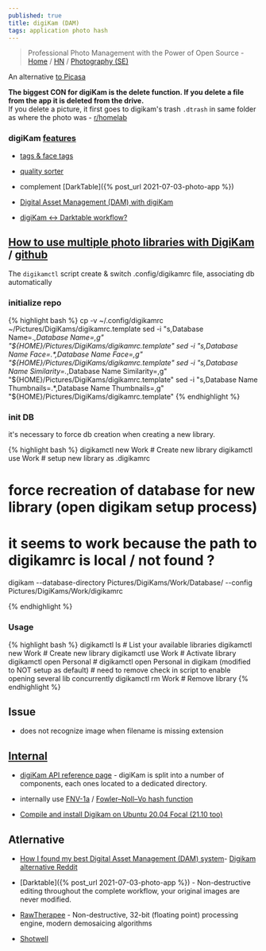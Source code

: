 ```yaml
---
published: true
title: digiKam (DAM)
tags: application photo hash
---
```

> Professional Photo Management with the Power of Open Source - [Home](https://www.digikam.org/) / [HN](https://news.ycombinator.com/item?id=23947398) / [Photography (SE)](https://photo.stackexchange.com/search?q=digikam)

An alternative [to Picasa](https://shotkit.com/best-picasa-alternative/)


**The biggest CON for digiKam is the delete function. If you delete a file from the app it is deleted from the drive.**   
If you delete a picture, it first goes to digikam's trash `.dtrash` in same folder as where the photo was - [r/homelab](https://www.reddit.com/r/homelab/comments/kktqqw/digikam_pros_cons_alternatives_for_photo/)

### digiKam [features](https://www.digikam.org/about/features/)
- [tags & face tags](https://userbase.kde.org/Digikam/Tutorials/Tagging_and_Face_Tags)
- [quality sorter](https://photo.stackexchange.com/questions/70858/how-does-the-digikam-quality-sorter-work?r=SearchResults)
- complement [DarkTable]({% post_url 2021-07-03-photo-app %})

- [Digital Asset Management (DAM) with digiKam](https://docs.kde.org/trunk5/en/digikam-doc/digikam/using-dam.html)
- [digiKam <-> Darktable workflow?](https://www.reddit.com/r/FOSSPhotography/comments/jgviqd/digikam_darktable_workflow/)

## [How to use multiple photo libraries with DigiKam](https://unix.cafe/wp/en/2020/08/how-to-use-multiple-photo-libraries-with-digikam/) / [github](https://github.com/DeaDSouL/unix.cafe_digikam-multiple-libraries)

The `digikamctl` script create & switch .config/digikamrc file, associating db automatically

### initialize repo

{% highlight bash %}
cp -v ~/.config/digikamrc ~/Pictures/DigiKams/digikamrc.template
sed -i "s,Database Name=.*,Database Name=,g" "${HOME}/Pictures/DigiKams/digikamrc.template"
sed -i "s,Database Name Face=.*,Database Name Face=,g" "${HOME}/Pictures/DigiKams/digikamrc.template"
sed -i "s,Database Name Similarity=.*,Database Name Similarity=,g" "${HOME}/Pictures/DigiKams/digikamrc.template"
sed -i "s,Database Name Thumbnails=.*,Database Name Thumbnails=,g" "${HOME}/Pictures/DigiKams/digikamrc.template"
{% endhighlight %}

### init DB
it's necessary to force db creation when creating a new library.

{% highlight bash %}
digikamctl new Work   # Create new library
digikamctl use Work   # setup new library as .digikamrc

# force recreation of database for new library (open digikam setup process)
# it seems to work because the path to digikamrc is local / not found ?
digikam --database-directory Pictures/DigiKams/Work/Database/ --config Pictures/DigiKams/Work/digikamrc

{% endhighlight %}


### Usage
{% highlight bash %}
digikamctl ls         # List your available libraries
digikamctl new Work   # Create new library
digikamctl use Work   # Activate library
digikamctl open Personal # digikamctl open Personal in digikam (modified to NOT setup as default)
                      # need to remove check in script to enable opening several lib concurrently
digikamctl rm Work    # Remove library 
{% endhighlight %}


## Issue
- does not recognize image when filename is missing extension

## [Internal](https://www.digikam.org/documentation/)
- [digiKam API reference page](https://www.digikam.org/api/index.html) - digiKam is split into a number of components, each ones located to a dedicated directory.
- internally use [FNV-1a](https://github.com/KDE/digikam/blob/33d0457e20adda97c003f3dee652a1749406ff9f/core/dplugins/generic/tools/mediaserver/upnpsdk/Neptune/Source/Core/NptHash.cpp) / [Fowler–Noll–Vo hash function](https://en.wikipedia.org/wiki/Fowler%E2%80%93Noll%E2%80%93Vo_hash_function)

- [Compile and install Digikam on Ubuntu 20.04 Focal (21.10 too)](https://www.blackrosetech.com/gessel/2021/03/26/compile-and-install-digikam-on-ubuntu-20-04-focal)

## Atlernative
- [How I found my best Digital Asset Management (DAM) system](https://www.bkwinephotography.com/technology/found-best-digital-asset-management-dam-system/)- [Digikam alternative Reddit](https://pedirostoba.com/index--nk6080-jon.php/2015/07/04/free-software-alternatives-to-photoshop-and-lightroom-gimp-and-digikam/)

- [Darktable]({% post_url 2021-07-03-photo-app %}) - Non-destructive editing throughout the complete workflow, your original images are never modified.
- [RawTherapee](http://rawtherapee.com/) - Non-destructive, 32-bit (floating point) processing engine, modern demosaicing algorithms
- [Shotwell](https://wiki.gnome.org/Apps/Shotwell)
